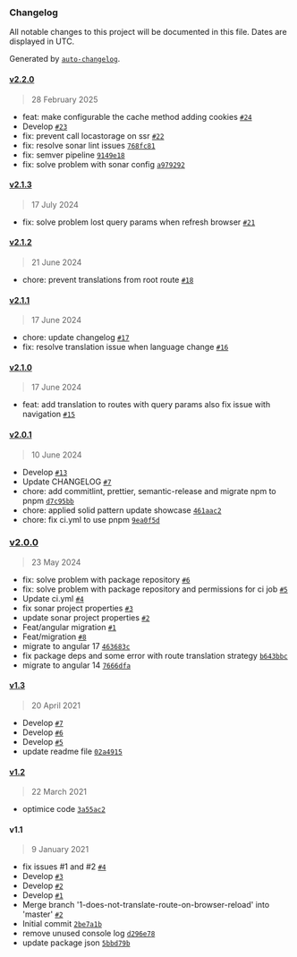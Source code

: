### Changelog

All notable changes to this project will be documented in this file. Dates are displayed in UTC.

Generated by [`auto-changelog`](https://github.com/CookPete/auto-changelog).

#### [v2.2.0](https://github.com/darioegb/ngx-translate-routes/compare/v2.1.3...v2.2.0)

> 28 February 2025

- feat: make configurable the cache method adding cookies [`#24`](https://github.com/darioegb/ngx-translate-routes/pull/24)
- Develop [`#23`](https://github.com/darioegb/ngx-translate-routes/pull/23)
- fix: prevent call locastorage on ssr [`#22`](https://github.com/darioegb/ngx-translate-routes/pull/22)
- fix: resolve sonar lint issues [`768fc81`](https://github.com/darioegb/ngx-translate-routes/commit/768fc8192fd1751b22c90d665f0f923234c58e91)
- fix: semver pipeline [`9149e18`](https://github.com/darioegb/ngx-translate-routes/commit/9149e183267f965326e5575aa4b4a70db0d2728c)
- fix: solve problem with sonar config [`a979292`](https://github.com/darioegb/ngx-translate-routes/commit/a979292a178d24fd1307f3357b5e33a973d84497)

#### [v2.1.3](https://github.com/darioegb/ngx-translate-routes/compare/v2.1.2...v2.1.3)

> 17 July 2024

- fix: solve problem lost query params when refresh browser [`#21`](https://github.com/darioegb/ngx-translate-routes/pull/21)

#### [v2.1.2](https://github.com/darioegb/ngx-translate-routes/compare/v2.1.1...v2.1.2)

> 21 June 2024

- chore: prevent translations from root route [`#18`](https://github.com/darioegb/ngx-translate-routes/pull/18)

#### [v2.1.1](https://github.com/darioegb/ngx-translate-routes/compare/v2.1.0...v2.1.1)

> 17 June 2024

- chore: update changelog [`#17`](https://github.com/darioegb/ngx-translate-routes/pull/17)
- fix: resolve translation issue when language change [`#16`](https://github.com/darioegb/ngx-translate-routes/pull/16)

#### [v2.1.0](https://github.com/darioegb/ngx-translate-routes/compare/v2.0.1...v2.1.0)

> 17 June 2024

- feat: add translation to routes with query params also fix issue with navigation [`#15`](https://github.com/darioegb/ngx-translate-routes/pull/15)

#### [v2.0.1](https://github.com/darioegb/ngx-translate-routes/compare/v2.0.0...v2.0.1)

> 10 June 2024

- Develop [`#13`](https://github.com/darioegb/ngx-translate-routes/pull/13)
- Update CHANGELOG [`#7`](https://github.com/darioegb/ngx-translate-routes/pull/7)
- chore: add commitlint, prettier, semantic-release and migrate npm to pnpm [`d7c95bb`](https://github.com/darioegb/ngx-translate-routes/commit/d7c95bbcf6042b24038a6c8a602a30b5335f5832)
- chore: applied solid pattern update showcase [`461aac2`](https://github.com/darioegb/ngx-translate-routes/commit/461aac261d3a35e698499c1abf880edd1851a9d5)
- chore: fix ci.yml to use pnpm [`9ea0f5d`](https://github.com/darioegb/ngx-translate-routes/commit/9ea0f5d79c46e33c9930392ade92f7108c181409)

### [v2.0.0](https://github.com/darioegb/ngx-translate-routes/compare/v1.3...v2.0.0)

> 23 May 2024

- fix: solve problem with package repository [`#6`](https://github.com/darioegb/ngx-translate-routes/pull/6)
- fix: solve problem with package repository and permissions for ci job [`#5`](https://github.com/darioegb/ngx-translate-routes/pull/5)
- Update ci.yml [`#4`](https://github.com/darioegb/ngx-translate-routes/pull/4)
- fix sonar project properties [`#3`](https://github.com/darioegb/ngx-translate-routes/pull/3)
- update sonar project properties [`#2`](https://github.com/darioegb/ngx-translate-routes/pull/2)
- Feat/angular migration [`#1`](https://github.com/darioegb/ngx-translate-routes/pull/1)
- Feat/migration [`#8`](https://github.com/darioegb/ngx-translate-routes/pull/8)
- migrate to angular 17 [`463683c`](https://github.com/darioegb/ngx-translate-routes/commit/463683c58c7374534d51337e742ab89fbd8e37a1)
- fix package deps and some error with route translation strategy [`b643bbc`](https://github.com/darioegb/ngx-translate-routes/commit/b643bbc3094a63f8c71c05986459731e01324e6d)
- migrate to angular 14 [`7666dfa`](https://github.com/darioegb/ngx-translate-routes/commit/7666dfa822b50a7c4c3fd5184967a54e8c097010)

#### [v1.3](https://github.com/darioegb/ngx-translate-routes/compare/v1.2...v1.3)

> 20 April 2021

- Develop [`#7`](https://github.com/darioegb/ngx-translate-routes/pull/7)
- Develop [`#6`](https://github.com/darioegb/ngx-translate-routes/pull/6)
- Develop [`#5`](https://github.com/darioegb/ngx-translate-routes/pull/5)
- update readme file [`02a4915`](https://github.com/darioegb/ngx-translate-routes/commit/02a49157c67e58074747fe8e20d1d518dac4bc66)

#### [v1.2](https://github.com/darioegb/ngx-translate-routes/compare/v1.1...v1.2)

> 22 March 2021

- optimice code [`3a55ac2`](https://github.com/darioegb/ngx-translate-routes/commit/3a55ac2c1085c7829eea05b595025705af3df52f)

#### v1.1

> 9 January 2021

- fix issues #1 and #2 [`#4`](https://github.com/darioegb/ngx-translate-routes/pull/4)
- Develop [`#3`](https://github.com/darioegb/ngx-translate-routes/pull/3)
- Develop [`#2`](https://github.com/darioegb/ngx-translate-routes/pull/2)
- Develop [`#1`](https://github.com/darioegb/ngx-translate-routes/pull/1)
- Merge branch '1-does-not-translate-route-on-browser-reload' into 'master' [`#2`](https://github.com/darioegb/ngx-translate-routes/issues/2)
- Initial commit [`2be7a1b`](https://github.com/darioegb/ngx-translate-routes/commit/2be7a1b0b55e5a1fe785d18c6a345b218ca8a5e6)
- remove unused console log [`d296e78`](https://github.com/darioegb/ngx-translate-routes/commit/d296e785b800e447cef3d4ef0a9672f8e56f4d1d)
- update package json [`5bbd79b`](https://github.com/darioegb/ngx-translate-routes/commit/5bbd79bca4725b91aeea71494376d28f77f216ea)
